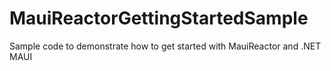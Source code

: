 # MauiReactorGettingStartedSample
 Sample code to demonstrate how to get started with MauiReactor and .NET MAUI
